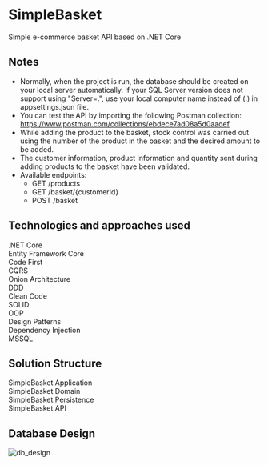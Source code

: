 # SimpleBasket
 Simple e-commerce basket API based on .NET Core
 
## Notes
* Normally, when the project is run, the database should be created on your local server automatically. If your SQL Server version does not support using "Server=.", use your local computer name instead of (.) in appsettings.json file.
* You can test the API by importing the following Postman collection: https://www.postman.com/collections/ebdece7ad08a5d0aadef
* While adding the product to the basket, stock control was carried out using the number of the product in the basket and the desired amount to be added.
* The customer information, product information and quantity sent during adding products to the basket have been validated.
* Available endpoints: 
  * GET /products
  * GET /basket/{customerId}
  * POST /basket

## Technologies and approaches used
.NET Core\
Entity Framework Core\
Code First\
CQRS\
Onion Architecture\
DDD\
Clean Code\
SOLID\
OOP\
Design Patterns\
Dependency Injection\
MSSQL

## Solution Structure
SimpleBasket.Application\
SimpleBasket.Domain\
SimpleBasket.Persistence\
SimpleBasket.API

## Database Design
![db_design](https://user-images.githubusercontent.com/21276521/104153309-14706280-53f3-11eb-853d-66a4790df8dd.png)
